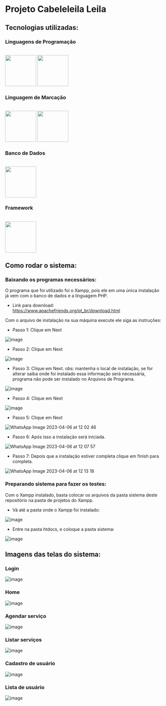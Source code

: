 # Projeto Cabeleleila Leila
## Tecnologias utilizadas:
### Linguagens de Programação
<div style="display: inline_block"><br>
  <img height="100em" src="https://cdn.jsdelivr.net/gh/devicons/devicon/icons/javascript/javascript-original.svg" />
  <img height="100em" src="https://cdn.jsdelivr.net/gh/devicons/devicon/icons/php/php-original.svg" />
</div>

### Linguagem de Marcação
<div style="display: inline_block"><br>
  <img height="100em" src="https://cdn.jsdelivr.net/gh/devicons/devicon/icons/html5/html5-original-wordmark.svg" />
  <img height="100em" src="https://cdn.jsdelivr.net/gh/devicons/devicon/icons/css3/css3-original-wordmark.svg" />
</div>

### Banco de Dados
<div style="display: inline_block"><br>
  <img height="100em" src="https://cdn.jsdelivr.net/gh/devicons/devicon/icons/mysql/mysql-original-wordmark.svg" />
</div>

### Framework
<div style="display: inline_block"><br>
  <img height="100em" src="https://cdn.jsdelivr.net/gh/devicons/devicon/icons/bootstrap/bootstrap-original-wordmark.svg" />
</div>

## Como rodar o sistema:
### Baixando os programas necessários:
O programa que foi utilizado foi o Xampp, pois ele em uma única instalação já vem com o banco de dados e a linguagem PHP.
- Link para download: https://www.apachefriends.org/pt_br/download.html

Com o arquivo de instalação na sua máquina execute ele siga as instruções:
- Passo 1: Clique em Next

![image](https://user-images.githubusercontent.com/106490786/230416167-af45bb06-f987-4b5f-9fd2-ebf14001c8e0.png)

- Passo 2: Clique em Next

![image](https://user-images.githubusercontent.com/106490786/230416815-d2908f8b-99f2-4524-92a9-7d84a8192c5c.png)

- Passo 3: Clique em Next. obs: mantenha o local de instalação, se for alterar saiba onde foi instalado essa informação será necessária, programa não pode ser instalado no Arquivos de Programa.

![image](https://user-images.githubusercontent.com/106490786/230417234-80033de3-47ac-492c-836e-ef2b1448cf48.png)

- Passo 4: Clique em Next

![image](https://user-images.githubusercontent.com/106490786/230417515-42326a18-be18-4251-bde3-e34e07d01f81.png)

- Passo 5: Clique em Next

![WhatsApp Image 2023-04-06 at 12 02 46](https://user-images.githubusercontent.com/106490786/230420108-355ed0ef-5d7a-447c-b839-84df2c372e39.jpeg)


- Passo 6: Após isso a instalação será iniciada.

![WhatsApp Image 2023-04-06 at 12 07 57](https://user-images.githubusercontent.com/106490786/230422856-2a06b410-5fc9-4822-921f-9c00820193d0.jpeg)

- Passo 7: Depois que a instalação estiver completa clique em finish para completa.

![WhatsApp Image 2023-04-06 at 12 13 18](https://user-images.githubusercontent.com/106490786/230423055-b361fc37-548e-4206-ba34-b89111e29dae.jpeg)


### Preparando sistema para fazer os testes: 
Com o Xampp instalado, basta colocar os arquivos da pasta sistema deste repositório na pasta de projetos do Xampp. 
- Vá até a pasta onde o Xampp foi instalado: 

![image](https://user-images.githubusercontent.com/106490786/230422241-60c82a8e-29b6-4c38-a912-89d8146ee628.png)

- Entre na pasta htdocs, e coloque a pasta sistema:

![image](https://user-images.githubusercontent.com/106490786/230423935-73fdda82-6d61-40fe-9ae5-7d511c6516c8.png)

## Imagens das telas do sistema: 
### Login
![image](https://user-images.githubusercontent.com/106490786/230398393-4652d3e6-7196-45ed-8886-5822e31735b7.png)
### Home
![image](https://user-images.githubusercontent.com/106490786/230397110-85ab08d9-ceed-441e-9939-fd13a11182c6.png)
### Agendar serviço
![image](https://user-images.githubusercontent.com/106490786/230397187-603447fb-74e2-424a-8e52-c763ee7530e9.png)
### Listar serviços
![image](https://user-images.githubusercontent.com/106490786/230397240-d60dda6a-43b1-45ce-b33a-fe1b64cee7ff.png)
### Cadastro de usuário
![image](https://user-images.githubusercontent.com/106490786/230397306-638f7e88-4378-48c9-b965-d5b76b3a50b6.png)
### Lista de usuário
![image](https://user-images.githubusercontent.com/106490786/230397362-0a0b3173-82bb-4c93-8e82-7b9d6882919f.png)


